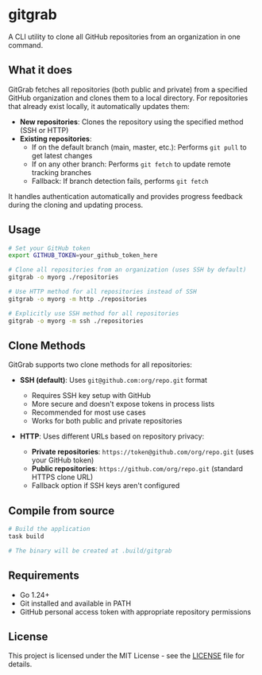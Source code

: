 # gitgrab

A CLI utility to clone all GitHub repositories from an organization in one command.

## What it does

GitGrab fetches all repositories (both public and private) from a specified GitHub organization and clones them to a local directory. For repositories that already exist locally, it automatically updates them:

- **New repositories**: Clones the repository using the specified method (SSH or HTTP)
- **Existing repositories**: 
  - If on the default branch (main, master, etc.): Performs `git pull` to get latest changes
  - If on any other branch: Performs `git fetch` to update remote tracking branches
  - Fallback: If branch detection fails, performs `git fetch`

It handles authentication automatically and provides progress feedback during the cloning and updating process.

## Usage

```bash
# Set your GitHub token
export GITHUB_TOKEN=your_github_token_here

# Clone all repositories from an organization (uses SSH by default)
gitgrab -o myorg ./repositories

# Use HTTP method for all repositories instead of SSH
gitgrab -o myorg -m http ./repositories

# Explicitly use SSH method for all repositories
gitgrab -o myorg -m ssh ./repositories
```

## Clone Methods

GitGrab supports two clone methods for all repositories:

- **SSH (default)**: Uses `git@github.com:org/repo.git` format
  - Requires SSH key setup with GitHub
  - More secure and doesn't expose tokens in process lists
  - Recommended for most use cases
  - Works for both public and private repositories

- **HTTP**: Uses different URLs based on repository privacy:
  - **Private repositories**: `https://token@github.com/org/repo.git` (uses your GitHub token)
  - **Public repositories**: `https://github.com/org/repo.git` (standard HTTPS clone URL)
  - Fallback option if SSH keys aren't configured

## Compile from source

```bash
# Build the application
task build

# The binary will be created at .build/gitgrab
```

## Requirements

- Go 1.24+
- Git installed and available in PATH
- GitHub personal access token with appropriate repository permissions

## License

This project is licensed under the MIT License - see the [LICENSE](LICENSE) file for details.
